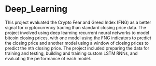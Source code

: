 # Deep_Learning

This project evaluated the Crypto Fear and Greed Index (FNG) as a better signal for cryptocurrency trading than standard closing price data. The project involved using deep learning recurrent neural networks to model bitcoin closing prices, with one model using the FNG indicators to predict the closing price and another model using a window of closing prices to predict the nth closing price. The project included preparing the data for training and testing, building and training custom LSTM RNNs, and evaluating the performance of each model.
